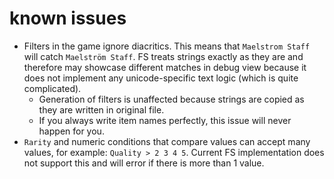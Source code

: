 # known issues

- Filters in the game ignore diacritics. This means that `Maelstrom Staff` will catch `Maelström Staff`. FS treats strings exactly as they are and therefore may showcase different matches in debug view because it does not implement any unicode-specific text logic (which is quite complicated).
  - Generation of filters is unaffected because strings are copied as they are written in original file.
  - If you always write item names perfectly, this issue will never happen for you.
- `Rarity` and numeric conditions that compare values can accept many values, for example: `Quality > 2 3 4 5`. Current FS implementation does not support this and will error if there is more than 1 value.
